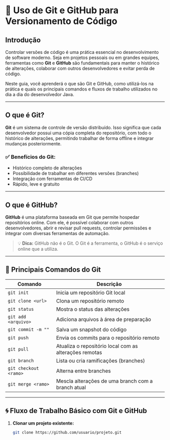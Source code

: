# 🧰 Uso de Git e GitHub para Versionamento de Código

## Introdução

Controlar versões de código é uma prática essencial no desenvolvimento de software moderno. Seja em projetos pessoais ou em grandes equipes, ferramentas como **Git** e **GitHub** são fundamentais para manter o histórico de alterações, colaborar com outros desenvolvedores e evitar perda de código.

Neste guia, você aprenderá o que são Git e GitHub, como utilizá-los na prática e quais os principais comandos e fluxos de trabalho utilizados no dia a dia do desenvolvedor Java.

---

## O que é Git?

**Git** é um sistema de controle de versão distribuído. Isso significa que cada desenvolvedor possui uma cópia completa do repositório, com todo o histórico de alterações, permitindo trabalhar de forma offline e integrar mudanças posteriormente.

### ✅ Benefícios do Git:

- Histórico completo de alterações
- Possibilidade de trabalhar em diferentes versões (branches)
- Integração com ferramentas de CI/CD
- Rápido, leve e gratuito

---

## O que é GitHub?

**GitHub** é uma plataforma baseada em Git que permite hospedar repositórios online. Com ele, é possível colaborar com outros desenvolvedores, abrir e revisar pull requests, controlar permissões e integrar com diversas ferramentas de automação.

> 💡 **Dica:** GitHub não é o Git. O Git é a ferramenta, o GitHub é o serviço online que a utiliza.

---

## 🔧 Principais Comandos do Git

| Comando               | Descrição                                              |
| --------------------- | ------------------------------------------------------ |
| `git init`            | Inicia um repositório Git local                        |
| `git clone <url>`     | Clona um repositório remoto                            |
| `git status`          | Mostra o status das alterações                         |
| `git add <arquivo>`   | Adiciona arquivos à área de preparação                 |
| `git commit -m ""`    | Salva um snapshot do código                            |
| `git push`            | Envia os commits para o repositório remoto             |
| `git pull`            | Atualiza o repositório local com as alterações remotas |
| `git branch`          | Lista ou cria ramificações (branches)                  |
| `git checkout <ramo>` | Alterna entre branches                                 |
| `git merge <ramo>`    | Mescla alterações de uma branch com a branch atual     |

---

## 🌀 Fluxo de Trabalho Básico com Git e GitHub

1. **Clonar um projeto existente:**

   ```bash
   git clone https://github.com/usuario/projeto.git
   ```
